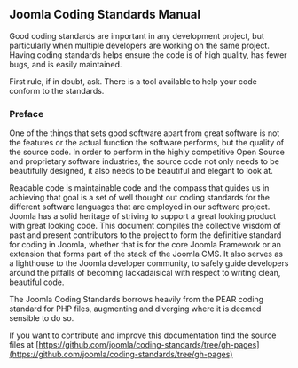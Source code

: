 ## Joomla Coding Standards Manual

Good coding standards are important in any development project, but particularly when multiple developers are working on the same project. Having coding standards helps ensure the code is of high quality, has fewer bugs, and is easily maintained.

First rule, if in doubt, ask. There is a tool available to help your code conform to the standards.

### Preface

One of the things that sets good software apart from great software is not the features or the actual function the software performs, but the quality of the source code. In order to perform in the highly competitive Open Source and proprietary software industries, the source code not only needs to be beautifully designed, it also needs to be beautiful and elegant to look at.

Readable code is maintainable code and the compass that guides us in achieving that goal is a set of well thought out coding standards for the different software languages that are employed in our software project. Joomla has a solid heritage of striving to support a great looking product with great looking code. This document compiles the collective wisdom of past and present contributors to the project to form the definitive standard for coding in Joomla, whether that is for the core Joomla Framework or an extension that forms part of the stack of the Joomla CMS. It also serves as a lighthouse to the Joomla developer community, to safely guide developers around the pitfalls of becoming lackadaisical with respect to writing clean, beautiful code.

The Joomla Coding Standards borrows heavily from the PEAR coding standard for PHP files, augmenting and diverging where it is deemed sensible to do so.

If you want to contribute and improve this documentation find the source files at [https://github.com/joomla/coding-standards/tree/gh-pages](https://github.com/joomla/coding-standards/tree/gh-pages)